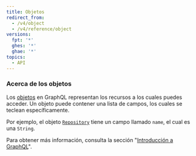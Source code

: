 ```yaml
---
title: Objetos
redirect_from:
  - /v4/object
  - /v4/reference/object
versions:
  fpt: '*'
  ghes: '*'
  ghae: '*'
topics:
  - API
---
```


### Acerca de los objetos

Los [objetos](https://graphql.github.io/graphql-spec/June2018/#sec-Objects) en GraphQL representan los recursos a los cuales puedes acceder. Un objeto puede contener una lista de campos, los cuales se teclean específicamente.

Por ejemplo, el objeto [`Repository`](/graphql/reference/objects#repository) tiene un campo llamado `name`, el cual es una `String`.

Para obtener más información, consulta la sección "[Introducción a GraphQL](/v4/guides/intro-to-graphql)".

<!-- this page is pre-rendered by scripts because it's too big to load dynamically -->
<!-- see lib/graphql/static/prerendered-objects.json -->
